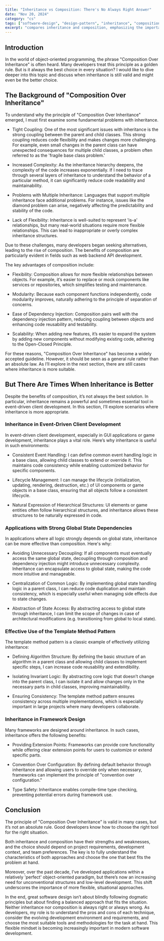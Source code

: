 ```yaml
---
title: "Inheritance vs Composition: There's No Always Right Answer"
date: "Nov 20, 2024"
category: "cs"
tags: ["software-design", "design-pattern", "inheritance", "composition"]
excerpt: "compares inheritance and composition, emphasizing the importance of choosing the right approach based on the specific software design context."
---
```


## Introduction

In the world of object-oriented programming, the phrase "Composition Over Inheritance" is often heard. Many developers treat this principle as a golden rule. But is it always the best choice in every situation? I would like to dive deeper into this topic and discuss when inheritance is still valid and might even be the better choice.

## The Background of "Composition Over Inheritance"

To understand why the principle of "Composition Over Inheritance" emerged, I must first examine some fundamental problems with inheritance.

- Tight Coupling: One of the most significant issues with inheritance is the strong coupling between the parent and child classes. This strong coupling reduces code flexibility and makes changes more challenging. For example, even small changes in the parent class can have unexpected consequences for multiple child classes, a problem often referred to as the 'fragile base class problem.'

- Increased Complexity: As the inheritance hierarchy deepens, the complexity of the code increases exponentially. If I need to trace through several layers of inheritance to understand the behavior of a particular method, it can significantly reduce code readability and maintainability.

- Problems with Multiple Inheritance: Languages that support multiple inheritance face additional problems. For instance, issues like the diamond problem can arise, negatively affecting the predictability and stability of the code.

- Lack of Flexibility: Inheritance is well-suited to represent 'is-a' relationships, but many real-world situations require more flexible relationships. This can lead to inappropriate or overly complex inheritance structures.

Due to these challenges, many developers began seeking alternatives, leading to the rise of composition. The benefits of composition are particularly evident in fields such as web backend API development.

The key advantages of composition include:

- Flexibility: Composition allows for more flexible relationships between objects. For example, it’s easier to replace or mock components like services or repositories, which simplifies testing and maintenance.

- Modularity: Because each component functions independently, code modularity improves, naturally adhering to the principle of separation of concerns.

- Ease of Dependency Injection: Composition pairs well with the dependency injection pattern, reducing coupling between objects and enhancing code reusability and testability.

- Scalability: When adding new features, it’s easier to expand the system by adding new components without modifying existing code, adhering to the Open-Closed Principle.

For these reasons, "Composition Over Inheritance" has become a widely accepted guideline. However, it should be seen as a general rule rather than an absolute law. As I’ll explore in the next section, there are still cases where inheritance is more suitable.

## But There Are Times When Inheritance is Better

Despite the benefits of composition, it’s not always the best solution. In particular, inheritance remains a powerful and sometimes essential tool in event-driven client development. In this section, I’ll explore scenarios where inheritance is more appropriate.

### Inheritance in Event-Driven Client Development

In event-driven client development, especially in GUI applications or game development, inheritance plays a vital role. Here’s why inheritance is useful in such environments:

- Consistent Event Handling: I can define common event handling logic in a base class, allowing child classes to extend or override it. This maintains code consistency while enabling customized behavior for specific components.

- Lifecycle Management: I can manage the lifecycle (initialization, updating, rendering, destruction, etc.) of UI components or game objects in a base class, ensuring that all objects follow a consistent lifecycle.

- Natural Expression of Hierarchical Structures: UI elements or game entities often follow hierarchical structures, and inheritance allows these structures to be naturally expressed in code.

### Applications with Strong Global State Dependencies

In applications where all logic strongly depends on global state, inheritance can be more effective than composition. Here's why:

- Avoiding Unnecessary Decoupling: If all components must eventually access the same global state, decoupling through composition and dependency injection might introduce unnecessary complexity. Inheritance can encapsulate access to global state, making the code more intuitive and manageable.

- Centralization of Common Logic: By implementing global state handling logic in a parent class, I can reduce code duplication and maintain consistency, which is especially useful when managing side effects due to state changes.

- Abstraction of State Access: By abstracting access to global state through inheritance, I can limit the scope of changes in case of architectural modifications (e.g. transitioning from global to local state).

### Effective Use of the Template Method Pattern

The template method pattern is a classic example of effectively utilizing inheritance:

- Defining Algorithm Structure: By defining the basic structure of an algorithm in a parent class and allowing child classes to implement specific steps, I can increase code reusability and extendibility.

- Isolating Invariant Logic: By abstracting core logic that doesn’t change into the parent class, I can isolate it and allow changes only in the necessary parts in child classes, improving maintainability.

- Ensuring Consistency: The template method pattern ensures consistency across multiple implementations, which is especially important in large projects where many developers collaborate.

### Inheritance in Framework Design

Many frameworks are designed around inheritance. In such cases, inheritance offers the following benefits:

- Providing Extension Points: Frameworks can provide core functionality while offering clear extension points for users to customize or extend specific parts.

- Convention Over Configuration: By defining default behavior through inheritance and allowing users to override only when necessary, frameworks can implement the principle of "convention over configuration."

- Type Safety: Inheritance enables compile-time type checking, preventing potential errors during framework use.

## Conclusion

The principle of "Composition Over Inheritance" is valid in many cases, but it’s not an absolute rule. Good developers know how to choose the right tool for the right situation.

Both inheritance and composition have their strengths and weaknesses, and the choice should depend on project requirements, development context, and team preferences. The key is to fully understand the characteristics of both approaches and choose the one that best fits the problem at hand.

Moreover, over the past decade, I’ve developed applications within a relatively 'perfect' object-oriented paradigm, but there’s now an increasing need for unconventional structures and low-level development. This shift underscores the importance of more flexible, situational approaches.

In the end, great software design isn’t about blindly following dogmatic principles but about finding a balanced approach that fits the situation. Neither inheritance nor composition is always right or always wrong. As developers, my role is to understand the pros and cons of each technique, consider the evolving development environment and requirements, and choose the most suitable tools and methodologies for the task at hand. This flexible mindset is becoming increasingly important in modern software development.
